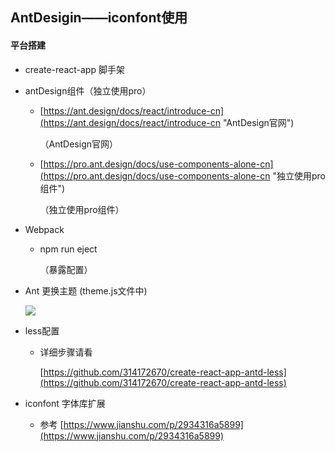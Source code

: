 ## AntDesigin——iconfont使用

#### 平台搭建 ####

- create-react-app 脚手架

- antDesign组件（独立使用pro）

	- [https://ant.design/docs/react/introduce-cn](https://ant.design/docs/react/introduce-cn "AntDesign官网")
	
		（AntDesign官网）

	- [https://pro.ant.design/docs/use-components-alone-cn](https://pro.ant.design/docs/use-components-alone-cn "独立使用pro组件")
	 
		（独立使用pro组件）

- Webpack

	- npm run eject 
	
		（暴露配置）

- Ant 更换主题 (theme.js文件中)

 	![](https://i.imgur.com/QlSjty4.png)
	

- less配置

	- 详细步骤请看
	
		[https://github.com/314172670/create-react-app-antd-less](https://github.com/314172670/create-react-app-antd-less)
		

- iconfont 字体库扩展

	- 参考 [https://www.jianshu.com/p/2934316a5899](https://www.jianshu.com/p/2934316a5899)


